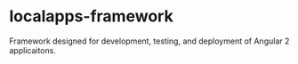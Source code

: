 # localapps-framework
Framework designed for development, testing, and deployment of Angular 2 applicaitons.
